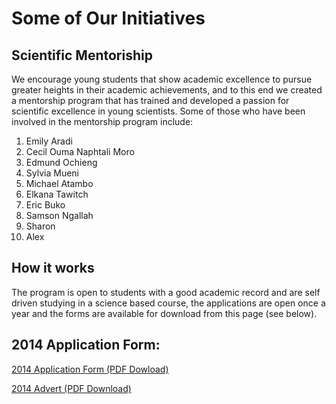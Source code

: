 Some of Our Initiatives
=========================================

Scientific Mentoriship
----------------------

We encourage  young students that show academic excellence to pursue
greater heights in their academic achievements, and to this end we created
a mentorship program that has trained and developed a passion for scientific
excellence in young scientists. Some of those who have  been involved in the 
mentorship program include:

1. Emily Aradi
2. Cecil Ouma Naphtali Moro
3. Edmund Ochieng
4. Sylvia Mueni
5. Michael Atambo
6. Elkana Tawitch
7. Eric Buko
8. Samson Ngallah
9. Sharon 
10. Alex 

How it works
------------
The program is open to students with a good academic record and are self driven 
studying in a science based course, the applications are open once a year and the 
forms are available for download from this page (see below). 


2014 Application Form:
----------------------
[2014 Application Form (PDF Dowload)](/innitiatives/Application_form_SMP_2014-latest.pdf)

[2014 Advert  (PDF Download)](/innitiatives/advert-latest.pdf)
